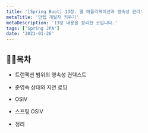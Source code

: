 ```yaml
---
title: '[Spring Boot] 13장. 웹 애플리케이션과 영속성 관리'
metaTitle: '만렙 개발자 키우기'
metaDescription: '13장 내용을 정리한 곳입니다.'
tags: ['Spring JPA']
date: '2021-01-26'
---
```


## 🤸‍♂️목차

- 트랜잭션 범위의 영속성 컨텍스트

* 준영속 상태와 지연 로딩

- OSIV

* 스프링 OSIV

- 정리
